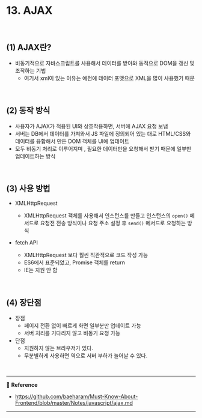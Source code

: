 # 13. AJAX

<br>

## (1) AJAX란?

- 비동기적으로 자바스크립트를 사용해서 데이터를 받아와 동적으로 DOM을 갱신 및 조작하는 기법
  - 여기서 xml이 있는 이유는 예전에 데이터 포맷으로 XML을 많이 사용했기 때문

<br>

## (2) 동작 방식

- 사용자가 AJAX가 적용된 UI와 상호작용하면, 서버에 AJAX 요청 보냄
- 서버는 DB에서 데이터를 가져와서 JS 파일에 정의되어 있는 대로 HTML/CSS와 데이터를 융합해서 만든 DOM 객체를 UI에 업데이트
- 모두 비동기 처리로 이루어지며 , 필요한 데이터만을 요청해서 받기 때문에 일부만 업데이트하는 방식

<br>

## (3) 사용 방법

- XMLHttpRequest
  - XMLHttpRequest 객체를 사용해서 인스턴스를 만들고 인스턴스의 `open()` 메서드로 요청전 전송 방식이나 요청 주소 설정 후 `send()` 메서드로 요청하는 방식

- fetch API
  - XMLHttpRequest 보다 훨씬 직관적으로 코드 작성 가능
  - ES6에서 표준되었고, Promise 객체를 return
  - IE는 지원 안 함

<br>

## (4) 장단점

- 장점
  - 페이지 전환 없이 빠르게 화면 일부분만 업데이트 가능
  - 서버 처리를 기다리지 않고 비동기 요청 가능
- 단점
  - 지원하지 않는 브라우저가 있다.
  - 무분별하게 사용하면 역으로 서버 부하가 늘어날 수 있다.

<br>

---

:page_facing_up: <b>Reference</b>

- https://github.com/baeharam/Must-Know-About-Frontend/blob/master/Notes/javascript/ajax.md

---

